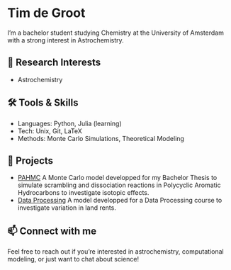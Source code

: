 # Tim de Groot

I’m a bachelor student studying Chemistry at the University of Amsterdam  with a strong interest in Astrochemistry.

## 🔬 Research Interests
- Astrochemistry
## 🛠️ Tools & Skills
- Languages: Python, Julia (learning)
- Tech: Unix, Git, LaTeX
- Methods: Monte Carlo Simulations, Theoretical Modeling
## 🚀 Projects
- [PAHMC](https://github.com/tim-degroot/PAHMC) A Monte Carlo model developped for my Bachelor Thesis to simulate scrambling and dissociation reactions in Polycyclic Aromatic Hydrocarbons to investigate isotopic effects.
- [Data Processing](https://github.com/tim-degroot/data_project) A model developped for a Data Processing course to investigate variation in land rents.
## 📫 Connect with me
Feel free to reach out if you’re interested in astrochemistry, computational modeling, or just want to chat about science!
